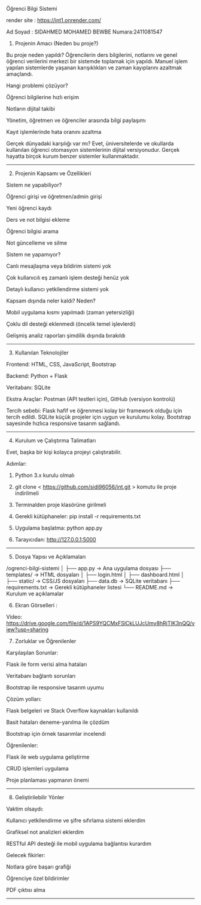 Öğrenci Bilgi Sistemi

render site : https://int1.onrender.com/  



Ad Soyad : SIDAHMED MOHAMED BEWBE
Numara:2411081547

1. Projenin Amacı (Neden bu proje?)

Bu proje neden yapıldı?
Öğrencilerin ders bilgilerini, notlarını ve genel öğrenci verilerini merkezi bir sistemde toplamak için yapıldı. Manuel işlem yapılan sistemlerde yaşanan karışıklıkları ve zaman kayıplarını azaltmak amaçlandı.

Hangi problemi çözüyor?

Öğrenci bilgilerine hızlı erişim

Notların dijital takibi

Yönetim, öğretmen ve öğrenciler arasında bilgi paylaşımı

Kayıt işlemlerinde hata oranını azaltma


Gerçek dünyadaki karşılığı var mı?
Evet, üniversitelerde ve okullarda kullanılan öğrenci otomasyon sistemlerinin dijital versiyonudur. Gerçek hayatta birçok kurum benzer sistemler kullanmaktadır.


---

2. Projenin Kapsamı ve Özellikleri

Sistem ne yapabiliyor?

Öğrenci girişi ve öğretmen/admin girişi

Yeni öğrenci kaydı

Ders ve not bilgisi ekleme

Öğrenci bilgisi arama

Not güncelleme ve silme


Sistem ne yapamıyor?

Canlı mesajlaşma veya bildirim sistemi yok

Çok kullanıcılı eş zamanlı işlem desteği henüz yok

Detaylı kullanıcı yetkilendirme sistemi yok


Kapsam dışında neler kaldı? Neden?

Mobil uygulama kısmı yapılmadı (zaman yetersizliği)

Çoklu dil desteği eklenmedi (öncelik temel işlevlerdi)

Gelişmiş analiz raporları şimdilik dışında bırakıldı



---

3. Kullanılan Teknolojiler

Frontend: HTML, CSS, JavaScript, Bootstrap

Backend: Python + Flask

Veritabanı: SQLite

Ekstra Araçlar: Postman (API testleri için), GitHub (versiyon kontrolü)


Tercih sebebi:
Flask hafif ve öğrenmesi kolay bir framework olduğu için tercih edildi. SQLite küçük projeler için uygun ve kurulumu kolay. Bootstrap sayesinde hızlıca responsive tasarım sağlandı.


---

4. Kurulum ve Çalıştırma Talimatları

Evet, başka bir kişi kolayca projeyi çalıştırabilir.

Adımlar:

1. Python 3.x kurulu olmalı


2. git clone < https://github.com/sidi96056/int.git > komutu ile proje indirilmeli


3. Terminalden proje klasörüne girilmeli


4. Gerekli kütüphaneler: pip install -r requirements.txt


5. Uygulama başlatma: python app.py


6. Tarayıcıdan: http://127.0.0.1:5000




---

5. Dosya Yapısı ve Açıklamaları

/ogrenci-bilgi-sistemi
│
├── app.py                → Ana uygulama dosyası
├── templates/            → HTML dosyaları
│   ├── login.html
│   ├── dashboard.html
│  
├── static/               → CSS/JS dosyaları
├── data.db           → SQLite veritabanı
├── requirements.txt      → Gerekli kütüphaneler listesi
└── README.md             → Kurulum ve açıklamalar


6. Ekran Görselleri :

Video: https://drive.google.com/file/d/1APS9YQCMxFSlCkLUJcUmy8hRjTIK3nQQ/view?usp=sharing




7. Zorluklar ve Öğrenilenler

Karşılaşılan Sorunlar:

Flask ile form verisi alma hataları

Veritabanı bağlantı sorunları

Bootstrap ile responsive tasarım uyumu


Çözüm yolları:

Flask belgeleri ve Stack Overflow kaynakları kullanıldı

Basit hataları deneme-yanılma ile çözdüm

Bootstrap için örnek tasarımlar incelendi


Öğrenilenler:

Flask ile web uygulama geliştirme

CRUD işlemleri uygulama

Proje planlaması yapmanın önemi



---

8. Geliştirilebilir Yönler

Vaktim olsaydı:

Kullanıcı yetkilendirme ve şifre sıfırlama sistemi eklerdim

Grafiksel not analizleri eklerdim

RESTful API desteği ile mobil uygulama bağlantısı kurardım


Gelecek fikirler:

Notlara göre başarı grafiği

Öğrenciye özel bildirimler

PDF çıktısı alma



---


